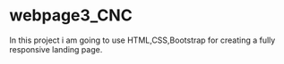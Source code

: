 # webpage3_CNC
In this project i am going to use HTML,CSS,Bootstrap for creating a fully responsive landing page.
